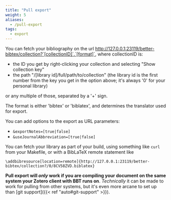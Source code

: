 ```yaml
---
title: "Pull export"
weight: 5
aliases:
  - /pull-export
tags:
  - export
---
```


You can fetch your bibliography on the url http://127.0.0.1:23119/better-bibtex/collection?`[collectionID]`.`[format]`, where collectionID is:

* the ID you get by right-clicking your collection and selecting "Show collection key"
* the path "/[library id]/full/path/to/collection" (the library id is the first number from the key you get in the
  option above; it's always '0' for your personal library)

or any multiple of those, separated by a '+' sign.

The format is either 'bibtex' or 'biblatex', and determines the translator used for export.

You can add options to the export as URL parameters:

* `&exportNotes=[true|false]`
* `&useJournalAbbreviation=[true|false]`

You can fetch your library as part of your build, using something like `curl` from your Makefile, or with a BibLaTeX remote statement like

```
\addbibresource[location=remote]{http://127.0.0.1:23119/better-bibtex/collection?/0/8CV58ZVD.biblatex}
```

**Pull export will *only* work if you are compiling your document on the
same system your Zotero client with BBT runs on**. *Technically*
it can be made to work for pulling from other systems, but it's
even more arcane to set up than [git support]({{< ref "auto#git-support" >}}).


